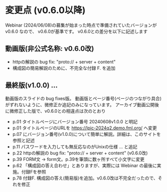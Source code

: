 # 変更点 (v0.6.0以降)

Webinar (2024/06/08)の募集が始まった時点で準備されていたバージョンが v0.6.0 なので、
v0.6.0が基準です。 v0.6.0との差分を以下に記述します


## 動画版(非公式名称: v0.6.0改)

- httpの解説の bug fix: "proto:// + server + content" 
- 構成図の簡易解説のために、不完全な付録 F. を追加


## 最終版(v1.0.0) ...

動画版のスライドの bug fixes版。
動画版とページ番号(ページのつながり具合)がずれないように、微修正か追記のみになっています。
アーカイブ動画公開後に微修正した版で、v0.6.0との相違点は次のとおり

- p.01 タイトルページにバージョン番号 20240608v1.0.0 と明記
- p.01 タイトルページのURLを https://lpic-2024q2.demo.fml.org/ へ変更
- p.07 にバージョン番号(v1.0.0)について簡単に解説。詳細は、このサイトを参照と記述
- p.11 パスワードを入力しても無反応なのがUnixの仕様 ... と追記
- p.22 httpの解説の bug fix: "proto:// + server + content"  (v0.6.0改)
- p.39 FORM文 -> form文。p.39を筆頭に数ヶ所すべて小文字に変更
- p.62 「構成図の答え合わせ」とありますが、実際には Webinar の最後に実施。付録Fを参照
- p.78 付録F. 構成図の答え(簡易版)を追加。v0.6.0改は不完全だったので、それを修正
